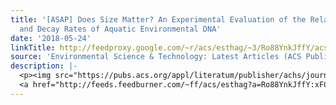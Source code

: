```yaml
---
title: '[ASAP] Does Size Matter? An Experimental Evaluation of the Relative Abundance
  and Decay Rates of Aquatic Environmental DNA'
date: '2018-05-24'
linkTitle: http://feedproxy.google.com/~r/acs/esthag/~3/Ro88YnkJffY/acs.est.8b01071
source: 'Environmental Science & Technology: Latest Articles (ACS Publications)'
description: |-
  <p><img src="https://pubs.acs.org/appl/literatum/publisher/achs/journals/content/esthag/0/esthag.ahead-of-print/acs.est.8b01071/20180524/images/medium/es-2018-01071d_0005.gif" alt="TOC Graphic"/></p><div><cite>Environmental Science & Technology</cite></div><div>DOI: 10.1021/acs.est.8b01071</div><div class="feedflare">
  <a href="http://feeds.feedburner.com/~ff/acs/esthag?a=Ro88YnkJffY:xFCzE_QuDM0:yIl2AUoC8zA"><img src="http://feeds.feedburner.com/~ff/acs/esthag?d=yIl2AUoC8zA" border="0"></img></a>
---
```

